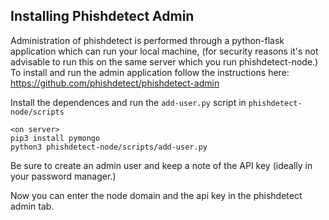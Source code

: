 ## Installing Phishdetect Admin
Administration of phishdetect is performed through a python-flask application which can run your local machine, (for security reasons it's not advisable to run this on the same server which you run phishdetect-node.) To install and run the admin application follow the instructions here: https://github.com/phishdetect/phishdetect-admin

Install the dependences and run the `add-user.py` script in `phishdetect-node/scripts`

    <on server>
    pip3 install pymongo
    python3 phishdetect-node/scripts/add-user.py

Be sure to create an admin user and keep a note of the API key (ideally in your password manager.)

Now you can enter the node domain and the api key in the phishdetect admin tab. 
